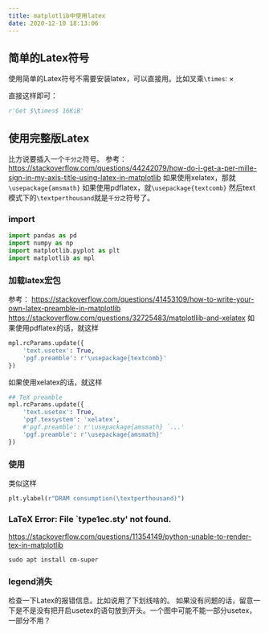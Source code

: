 ```yaml
---
title: matplotlib中使用latex
date: 2020-12-10 18:13:06
---
```


## 简单的Latex符号

使用简单的Latex符号不需要安装latex，可以直接用。比如叉乘`\times`: $\times$

直接这样即可：

```py
r'Get $\times$ 16KiB'
```

## 使用完整版Latex

比方说要插入一个`千分之`符号。
参考：<https://stackoverflow.com/questions/44242079/how-do-i-get-a-per-mille-sign-in-my-axis-title-using-latex-in-matplotlib>
如果使用xelatex，那就`\usepackage{amsmath}`
如果使用pdflatex，就`\usepackage{textcomb}`
然后text模式下的`\textperthousand`就是`千分之`符号了。

### import

```py
import pandas as pd
import numpy as np
import matplotlib.pyplot as plt
import matplotlib as mpl
```

### 加载latex宏包

参考：
<https://stackoverflow.com/questions/41453109/how-to-write-your-own-latex-preamble-in-matplotlib>
<https://stackoverflow.com/questions/32725483/matplotllib-and-xelatex>
如果使用pdflatex的话，就这样

```py
mpl.rcParams.update({
    'text.usetex': True,
    'pgf.preamble': r'\usepackage{textcomb}'
})
```

如果使用xelatex的话，就这样

```py
## TeX preamble
mpl.rcParams.update({
    'text.usetex': True,
    'pgf.texsystem': 'xelatex',
    #'pgf.preamble': r'\usepackage{amsmath} `...'
    'pgf.preamble': r'\usepackage{amsmath}'
})
```

### 使用

类似这样

```py
plt.ylabel(r"DRAM consumption(\textperthousand)")
```

### LaTeX Error: File `type1ec.sty' not found.

<https://stackoverflow.com/questions/11354149/python-unable-to-render-tex-in-matplotlib>

```shell
sudo apt install cm-super
```

### legend消失

检查一下Latex的报错信息。比如说用了下划线啥的。
如果没有问题的话，留意一下是不是没有把开启usetex的语句放到开头。一个图中可能不能一部分usetex，一部分不用？
